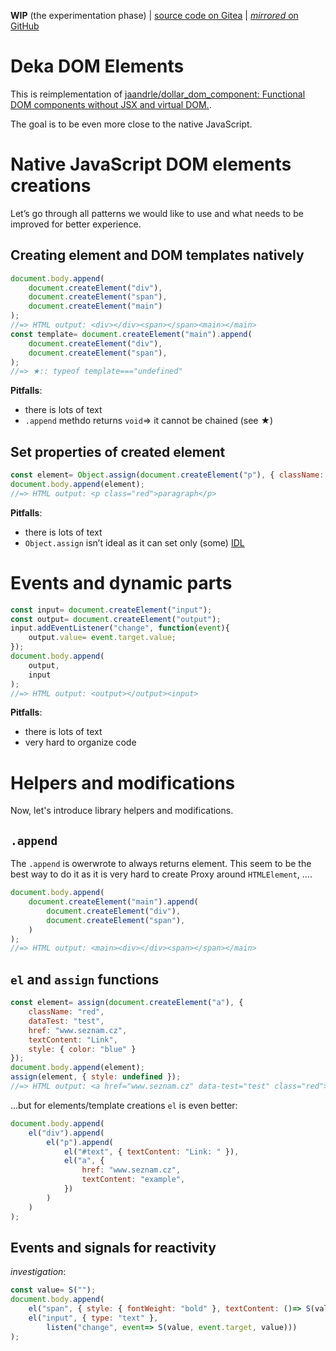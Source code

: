 **WIP** (the experimentation phase) | [source code on Gitea](https://gitea.jaandrle.cz/jaandrle/deka-dom-el) | [*mirrored* on GitHub](https://github.com/jaandrle/deka-dom-el)

# Deka DOM Elements
This is reimplementation of [jaandrle/dollar_dom_component: Functional DOM components without JSX and virtual DOM.](https://github.com/jaandrle/dollar_dom_component).

The goal is to be even more close to the native JavaScript.

# Native JavaScript DOM elements creations
Let’s go through all patterns we would like to use and what needs to be improved for better experience.

## Creating element and DOM templates natively
```js
document.body.append(
	document.createElement("div"),
	document.createElement("span"),
	document.createElement("main")
);
//=> HTML output: <div></div><span></span><main></main>
const template= document.createElement("main").append(
	document.createElement("div"),
	document.createElement("span"),
);
//=> ★:: typeof template==="undefined"
```
**Pitfalls**:
- there is lots of text
- `.append` methdo returns `void`⇒ it cannot be chained (see ★)

## Set properties of created element
```js
const element= Object.assign(document.createElement("p"), { className: "red", textContent: "paragraph" });
document.body.append(element);
//=> HTML output: <p class="red">paragraph</p>
```
**Pitfalls**:
- there is lots of text
- `Object.assign` isn’t ideal as it can set only (some) [IDL](https://developer.mozilla.org/en-US/docs/Glossary/IDL)

# Events and dynamic parts
```js
const input= document.createElement("input");
const output= document.createElement("output");
input.addEventListener("change", function(event){
	output.value= event.target.value;
});
document.body.append(
	output,
	input
);
//=> HTML output: <output></output><input>
```
**Pitfalls**:
- there is lots of text
- very hard to organize code

# Helpers and modifications
Now, let's introduce library helpers and modifications.

## `.append`
The `.append` is owerwrote to always returns element. This seem to be the best way to do it as it is very hard
to create Proxy around `HTMLElement`, ….
```js
document.body.append(
	document.createElement("main").append(
		document.createElement("div"),
		document.createElement("span"),
	)
);
//=> HTML output: <main><div></div><span></span></main>
```

## `el` and `assign` functions
```js
const element= assign(document.createElement("a"), {
	className: "red",
	dataTest: "test",
	href: "www.seznam.cz",
	textContent: "Link",
	style: { color: "blue" }
});
document.body.append(element);
assign(element, { style: undefined });
//=> HTML output: <a href="www.seznam.cz" data-test="test" class="red">Link</a>
```
…but for elements/template creations `el` is even better:
```js
document.body.append(
	el("div").append(
		el("p").append(
			el("#text", { textContent: "Link: " }),
			el("a", {
				href: "www.seznam.cz",
				textContent: "example",
			})
		)
	)
);
```

## Events and signals for reactivity
*investigation*:
```js
const value= S("");
document.body.append(
	el("span", { style: { fontWeight: "bold" }, textContent: ()=> S(value) }),
	el("input", { type: "text" },
		listen("change", event=> S(value, event.target, value)))
);
```
